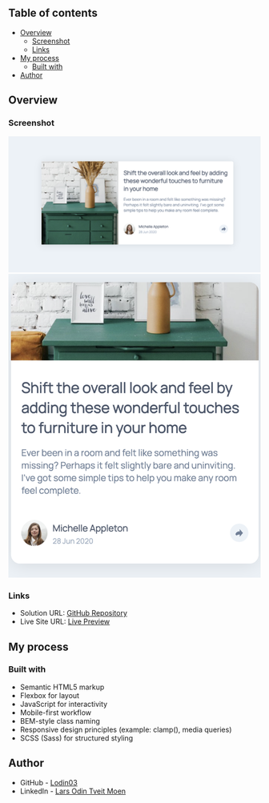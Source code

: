 ## Table of contents
- [Overview](#overview)
  - [Screenshot](#screenshot)
  - [Links](#links)
- [My process](#my-process)
  - [Built with](#built-with)
- [Author](#author)

## Overview

### Screenshot
![Article Preview (Desktop)](images/webpage_desktop.png)  
![Article Preview (Mobile)](images/webpage_mobile.png)

### Links
- Solution URL: [GitHub Repository](https://github.com/Lodin03/article-preview)
- Live Site URL: [Live Preview](https://lodin03.github.io/article-preview/)

## My process

### Built with

- Semantic HTML5 markup
- Flexbox for layout
- JavaScript for interactivity
- Mobile-first workflow
- BEM-style class naming
- Responsive design principles (example: clamp(), media queries)
- SCSS (Sass) for structured styling

## Author

- GitHub - [Lodin03](https://github.com/Lodin03)
- LinkedIn - [Lars Odin Tveit Moen](https://www.linkedin.com/in/lars-odin-tveit-moen-736600260/)
